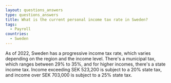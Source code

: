 ```yaml
---
layout: questions_answers
type: questions_answers
title: What is the current personal income tax rate in Sweden?
tags:
  - Payroll
countries:
  - Sweden
---
```

As of 2022, Sweden has a progressive income tax rate, which varies depending on the region and the income level. There's a municipal tax, which ranges between 29% to 35%, and for higher incomes, there's a state income tax. Income exceeding SEK 523,200 is subject to a 20% state tax, and income over SEK 703,000 is subject to a 25% state tax.